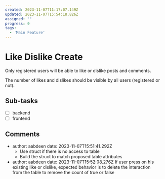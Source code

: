 ```yaml
---
created: 2023-11-07T11:17:07.149Z
updated: 2023-11-07T15:54:18.826Z
assigned: ""
progress: 0
tags:
  - 'Main Feature'
---
```


# Like Dislike Create

Only registered users will be able to like or dislike posts and comments.

The number of likes and dislikes should be visible by all users (registered or not).

## Sub-tasks

- [ ] backend
- [ ] frontend

## Comments

- author: aabdeen
  date: 2023-11-07T15:51:41.292Z
  - Use struct if there is no access to table
  - Build the struct to match proposed table attributes
- author: aabdeen
  date: 2023-11-07T15:52:08.276Z
  If user press on his existing like or dislike, expected behavior is to delete the interaction from the table to remove the count of true or false
